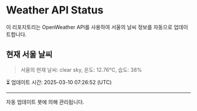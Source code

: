 
# Weather API Status

이 리포지토리는 OpenWeather API를 사용하여 서울의 날씨 정보를 자동으로 업데이트합니다.

## 현재 서울 날씨
> 서울의 현재 날씨: clear sky, 온도: 12.76°C, 습도: 38%

⏳ 업데이트 시간: 2025-03-10 07:26:52 (UTC)

---
자동 업데이트 봇에 의해 관리됩니다.
